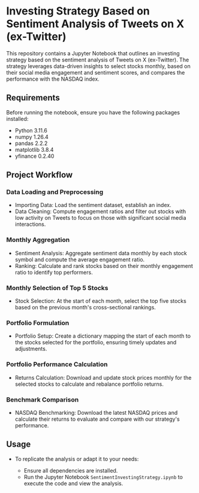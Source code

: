 # Investing Strategy Based on Sentiment Analysis of Tweets on X (ex-Twitter)

This repository contains a Jupyter Notebook that outlines an investing strategy based on the sentiment analysis of Tweets on X (ex-Twitter). The strategy leverages data-driven insights to select stocks monthly, based on their social media engagement and sentiment scores, and compares the performance with the NASDAQ index.

## Requirements

Before running the notebook, ensure you have the following packages installed:

- Python 3.11.6
- numpy 1.26.4
- pandas 2.2.2
- matplotlib 3.8.4
- yfinance 0.2.40

## Project Workflow

### Data Loading and Preprocessing
- Importing Data: Load the sentiment dataset, establish an index.
- Data Cleaning: Compute engagement ratios and filter out stocks with low activity on Tweets to focus on those with significant social media interactions.

### Monthly Aggregation
- Sentiment Analysis: Aggregate sentiment data monthly by each stock symbol and compute the average engagement ratio.
- Ranking: Calculate and rank stocks based on their monthly engagement ratio to identify top performers.

### Monthly Selection of Top 5 Stocks
- Stock Selection: At the start of each month, select the top five stocks based on the previous month's cross-sectional rankings.

### Portfolio Formulation
- Portfolio Setup: Create a dictionary mapping the start of each month to the stocks selected for the portfolio, ensuring timely updates and adjustments.

### Portfolio Performance Calculation
- Returns Calculation: Download and update stock prices monthly for the selected stocks to calculate and rebalance portfolio returns.

### Benchmark Comparison
- NASDAQ Benchmarking: Download the latest NASDAQ prices and calculate their returns to evaluate and compare with our strategy's performance.

## Usage
- To replicate the analysis or adapt it to your needs:

  - Ensure all dependencies are installed.
  - Run the Jupyter Notebook `SentimentInvestingStrategy.ipynb` to execute the code and view the analysis.
